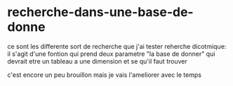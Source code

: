 # recherche-dans-une-base-de-donne
ce sont les differente sort de recherche que j'ai tester
reherche dicotmique:
il s'agit d'une fontion qui prend deux parametre "la base de donner" qui devrait etre un tableau a une dimension et se qu'il faut trouver 


c'est encore un peu brouillon mais je vais l'ameliorer avec le temps 
